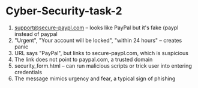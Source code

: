 # Cyber-Security-task-2

1) support@secure-paypl.com – looks like PayPal but it's fake (paypl instead of paypal
2) "Urgent", "Your account will be locked", "within 24 hours" – creates panic
3) URL says "PayPal", but links to secure-paypl.com, which is suspicious
4) The link does not point to paypal.com, a trusted domain
5) security_form.html – can run malicious scripts or trick user into entering credentials
6) The message mimics urgency and fear, a typical sign of phishing
